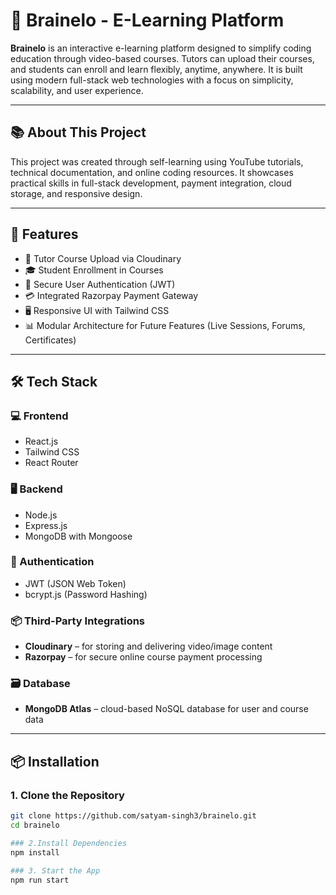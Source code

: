# 🧠 Brainelo - E-Learning Platform

**Brainelo** is an interactive e-learning platform designed to simplify coding education through video-based courses. Tutors can upload their courses, and students can enroll and learn flexibly, anytime, anywhere. It is built using modern full-stack web technologies with a focus on simplicity, scalability, and user experience.

---

## 📚 About This Project

This project was created through self-learning using YouTube tutorials, technical documentation, and online coding resources. It showcases practical skills in full-stack development, payment integration, cloud storage, and responsive design.

---

## 🚀 Features

- 🎥 Tutor Course Upload via Cloudinary
- 🎓 Student Enrollment in Courses
- 🔐 Secure User Authentication (JWT)
- 💳 Integrated Razorpay Payment Gateway
- 🖥️ Responsive UI with Tailwind CSS
- 📊 Modular Architecture for Future Features (Live Sessions, Forums, Certificates)

---

## 🛠️ Tech Stack

### 💻 Frontend
- React.js
- Tailwind CSS
- React Router

### 🖥️ Backend
- Node.js
- Express.js
- MongoDB with Mongoose

### 🔐 Authentication
- JWT (JSON Web Token)
- bcrypt.js (Password Hashing)

### 📦 Third-Party Integrations
- **Cloudinary** – for storing and delivering video/image content
- **Razorpay** – for secure online course payment processing


### 🗃️ Database
- **MongoDB Atlas** – cloud-based NoSQL database for user and course data

---

## 📦 Installation

### 1. Clone the Repository
```bash
git clone https://github.com/satyam-singh3/brainelo.git
cd brainelo

### 2.Install Dependencies
npm install

### 3. Start the App
npm run start


